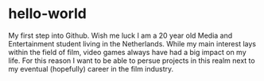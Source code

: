 # hello-world
My first step into Github. Wish me luck
I am a 20 year old Media and Entertainment student living in the Netherlands. 
While my main interest lays within the field of film, video games always have had a big impact on my life. For this reason I want to be able to persue projects in this realm next to my eventual (hopefully) career in the film industry.
